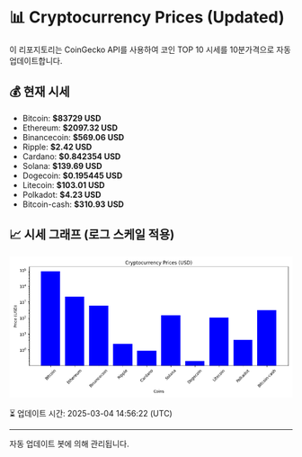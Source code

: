 
# 📊 Cryptocurrency Prices (Updated)

이 리포지토리는 CoinGecko API를 사용하여 코인 TOP 10 시세를 10분가격으로 자동 업데이트합니다.

## 💰 현재 시세
- Bitcoin: **$83729 USD**
- Ethereum: **$2097.32 USD**
- Binancecoin: **$569.06 USD**
- Ripple: **$2.42 USD**
- Cardano: **$0.842354 USD**
- Solana: **$139.69 USD**
- Dogecoin: **$0.195445 USD**
- Litecoin: **$103.01 USD**
- Polkadot: **$4.23 USD**
- Bitcoin-cash: **$310.93 USD**

## 📈 시세 그래프 (로그 스케일 적용)
![Crypto Prices](crypto_prices.png)

⏳ 업데이트 시간: 2025-03-04 14:56:22 (UTC)

---
자동 업데이트 봇에 의해 관리됩니다.
